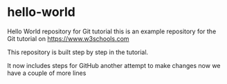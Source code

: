 # hello-world
Hello World repository for Git tutorial
this is an example repository for the Git tutorial on https://www.w3schools.com

This repository is built step by step in the tutorial.

It now includes steps for GitHub
another attempt to make changes
now we have a couple of more lines
